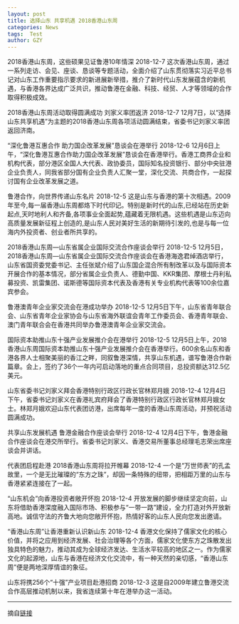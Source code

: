 ```yaml
---
layout: post
title: 选择山东 共享机遇 2018香港山东周
categories: News
tags:  Test
author: GZY
---
```


2018香港山东周，这些硕果见证鲁港10年情深 2018-12-7 这次香港山东周，通过一系列走访、会见、座谈、恳谈等专题活动，全面介绍了山东贯彻落实习近平总书记对山东工作重要指示要求的新进展新举措，推介了新时代山东发展蕴含的新机遇，与香港各界达成广泛共识，推动鲁港在金融、科技、经贸、人才等领域的合作取得积极成效。

2018香港山东周活动取得圆满成功 刘家义率团返济 2018-12-7 12月7日，以“选择山东共享机遇”为主题的2018香港山东周各项活动圆满结束，省委书记刘家义率团返回济南。

“深化鲁港互惠合作 助力国企改革发展”恳谈会在港举行 2018-12-6 12月6日上午，“深化鲁港互惠合作助力国企改革发展”恳谈会在香港举行。香港工商界企业和机构代表，部分港区全国人大代表、政协委员，国际知名投资银行、部分中央驻港企业负责人，同我省部分国有企业负责人汇聚一堂，深化交流、共商合作，一起探讨国有企业改革发展之道。

鲁港合作，向世界传递山东名片 2018-12-5 这是山东与香港的第十次相遇。2009年至今,每一届香港山东周都烙下时代印记。特别是新时代的山东,已经站在历史新起点,天时地利人和齐备,各项事业全面起势,蕴藏着无限机遇。这些机遇是山东迈向高质量发展新征程上创造的,是山东人民对美好生活的新期待引发的,也是与每一位海内外投资者、创业者所共享的。

2018香港山东周—山东省属企业国际交流合作座谈会举行 2018-12-5 12月5日，2018香港山东周—山东省属企业国际交流合作座谈会在香港海逸君绰酒店举行，山东省国资委党委书记、主任张斌介绍了山东国企混合所有制改革以及与国际资本开展合作的基本情况，部分省属企业负责人、德勤中国、KKR集团、摩根士丹利私募投资、凯雷集团、诺斯德等国际资本代表及香港有关专业机构代表等100余位嘉宾参会。

鲁港澳青年企业家交流会在港成功举办 2018-12-5 12月5日下午，山东省青年联合会、山东省青年企业家协会与山东省海外联谊会青年工作委员会、香港青年联会、澳门青年联合会在香港共同举办鲁港澳青年企业家交流会。

国际资本助推山东十强产业发展推介会在港举行 2018-12-5 12月5日上午，2018香港山东周国际资本助推山东十强产业发展推介会在香港举行。600余名山东和香港各界人士相聚美丽的香江之畔，同叙鲁港深情，共享山东机遇，谱写鲁港合作新篇章。会上，签约了36个一年内可启动落地的重点合同项目，总投资额达312.5亿美元。

山东省委书记刘家义拜会香港特别行政区行政长官林郑月娥 2018-12-4 12月4日下午，省委书记刘家义在香港礼宾府拜会了香港特别行政区行政长官林郑月娥女士。林郑月娥欢迎山东代表团访港，出席每年一度的香港山东周活动，并预祝活动圆满成功。

共享山东发展机遇 鲁港金融合作座谈会举行 2018-12-4 12月4日下午，鲁港金融合作座谈会在港交所举行。省委书记刘家义、香港交易所董事总经理毛志荣出席座谈会并讲话。

代表团启程赴港 2018香港山东周将拉开帷幕 2018-12-4 一个是“万世师表”的孔孟故里，一个是无比璀璨的“东方之珠”，却因一条特殊的纽带，把相距万里的山东与香港紧紧连接在了一起。

“山东机会”向香港投资者敞开怀抱 2018-12-4 开放发展的脚步继续坚定向前，山东将借助香港深度融入国际市场、积极参与“一带一路”建设，全力打造对外开放新高地。诚信守法的齐鲁大地向您敞开怀抱，热情好客的山东人民向您发出邀请。

“香港山东周”让香港重新认识新山东 2018-12-4 香港文化保持了儒家文化的核心价值，并将之应用到经济发展、社会治理等各个方面，儒家文化使东方之珠散发出独具特色的魅力，推动其成为全球经济发达、生活水平较高的地区之一。作为儒家文化的起源地，山东与香港在经济文化交流中，有一种天然的亲切感，“香港山东周”便是两地深厚情谊的象征。

山东将携256个“十强”产业项目赴港招商 2018-12-3 这是自2009年建立鲁港交流合作高层推动机制以来，我省连续第十年在港举办这一活动。

*****

摘自[链接](http://sd.ifeng.com/special/xzsdgxjy2018xgsdz/)